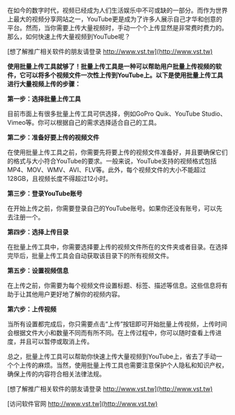 在如今的数字时代，视频已经成为人们生活娱乐中不可或缺的一部分。而作为世界上最大的视频分享网站之一，YouTube更是成为了许多人展示自己才华和创意的平台。然而，当你需要上传大量视频时，手动一个个上传显然是非常费时费力的。那么，如何快速上传大量视频到YouTube呢？

[想了解推广相关软件的朋友请登录 http://www.vst.tw](http://www.vst.tw)

**使用批量上传工具就够了！批量上传工具是一种可以帮助用户批量上传视频的软件，它可以将多个视频文件一次性上传到YouTube上。以下是使用批量上传工具进行大量视频上传的步骤：**

**第一步：选择批量上传工具**

目前市面上有很多批量上传工具可供选择，例如GoPro Quik、YouTube Studio、Vimeo等。你可以根据自己的需求选择适合自己的工具。

**第二步：准备好要上传的视频文件**

在使用批量上传工具之前，你需要先将要上传的视频文件准备好，并且要确保它们的格式与大小符合YouTube的要求。一般来说，YouTube支持的视频格式包括MP4、MOV、WMV、AVI、FLV等。此外，每个视频文件的大小不能超过128GB，且视频长度不得超过12小时。

**第三步：登录YouTube账号**

在开始上传之前，你需要登录自己的YouTube账号。如果你还没有账号，可以先去注册一个。

**第四步：选择上传目录**

在批量上传工具中，你需要选择要上传的视频文件所在的文件夹或者目录。在选择完毕后，批量上传工具会自动获取该目录下的所有视频文件。

**第五步：设置视频信息**

在上传之前，你需要为每个视频文件设置标题、标签、描述等信息。这些信息将有助于让其他用户更好地了解你的视频内容。

**第六步：上传视频**

当所有设置都完成后，你只需要点击“上传”按钮即可开始批量上传视频，上传时间会根据文件大小和数量不同而有所不同。在上传过程中，你可以随时查看上传进度，并且可以暂停或取消上传。

总之，批量上传工具可以帮助你快速上传大量视频到YouTube上，省去了手动一个个上传的麻烦。当然，使用批量上传工具也需要注意保护个人隐私和知识产权，确保上传的内容符合相关法律法规。

[想了解推广相关软件的朋友请登录 http://www.vst.tw](http://www.vst.tw)


[访问软件官网 http://www.vst.tw](http://www.vst.tw)
